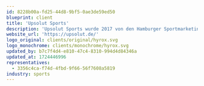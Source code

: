 ```yaml
---
id: 8228b00a-fd25-44d8-9bf5-0ae3de59ed50
blueprint: client
title: 'Upsolut Sports'
description: 'Upsolut Sports wurde 2017 von den Hamburger Sportmarketingexperten Christian Toetzke, Michael Trautmann und Moritz Fürste gegründet, um die Fitnesswelt zu revolutionieren. Das Unternehmen vereint Expertise aus Eventmanagement, Marketing und Spitzensport und hat mit HYROX eine innovative Sportart geschaffen, die professionelle Athleten und Freizeitsportler gleichermaßen anspricht.'
website_url: 'https://upsolut.de/'
logo_original: clients/original/hyrox.svg
logo_monochrome: clients/monochrome/hyrox.svg
updated_by: b7c7f4d4-e810-47c4-8310-994d4d84346a
updated_at: 1724446996
representatives:
  - 3356c4ca-f74d-4fbd-9f66-56f7608a5819
industry: sports
---
```

